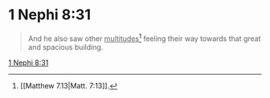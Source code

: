 # 1 Nephi 8:31

> And he also saw other <u>multitudes</u>[^a] feeling their way towards that great and spacious building.

[1 Nephi 8:31](https://www.churchofjesuschrist.org/study/scriptures/bofm/1-ne/8?lang=eng&id=p31#p31)


[^a]: [[Matthew 7.13|Matt. 7:13]].  
